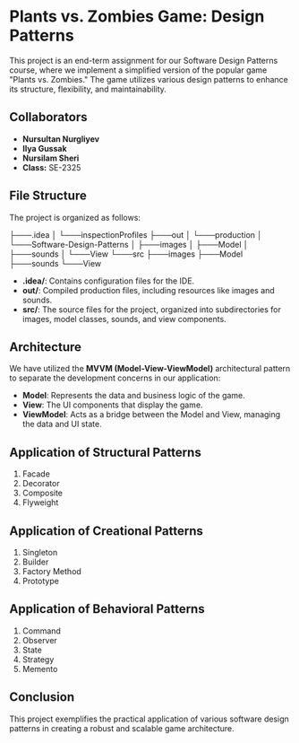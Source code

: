 # Plants vs. Zombies Game: Design Patterns

This project is an end-term assignment for our Software Design Patterns course, where we implement a simplified version of the popular game "Plants vs. Zombies." The game utilizes various design patterns to enhance its structure, flexibility, and maintainability.

## Collaborators

- **Nursultan Nurgliyev**
- **Ilya Gussak**
- **Nursilam Sheri**
- **Class:** SE-2325

## File Structure

The project is organized as follows:

├───.idea
│   └───inspectionProfiles
├───out
│   └───production
│       └───Software-Design-Patterns
│           ├───images
│           ├───Model
│           ├───sounds
│           └───View
└───src
├───images
├───Model
├───sounds
└───View


- **.idea/**: Contains configuration files for the IDE.
- **out/**: Compiled production files, including resources like images and sounds.
- **src/**: The source files for the project, organized into subdirectories for images, model classes, sounds, and view components.


## Architecture

We have utilized the **MVVM (Model-View-ViewModel)** architectural pattern to separate the development concerns in our application:
- **Model**: Represents the data and business logic of the game.
- **View**: The UI components that display the game.
- **ViewModel**: Acts as a bridge between the Model and View, managing the data and UI state.


## Application of Structural Patterns 

1. Facade
2. Decorator
3. Composite
4. Flyweight

## Application of Creational Patterns 

1. Singleton
2. Builder
3. Factory Method
4. Prototype

## Application of Behavioral Patterns

1. Command
2. Observer
3. State
4. Strategy
5. Memento

## Conclusion

This project exemplifies the practical application of various software design patterns in creating a robust and scalable game architecture.
